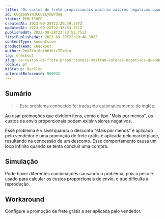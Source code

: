 ```yaml
---
title: 'Os custos de frete proporcionais mostram valores negativos quando há promoções que dividem itens e frete grátis aplicado'
id: 60gzoaN1WQC6OsEymBPdeq
status: PUBLISHED
createdAt: 2023-09-28T22:29:39.597Z
updatedAt: 2023-09-28T22:33:53.751Z
publishedAt: 2023-09-28T22:33:53.751Z
firstPublishedAt: 2023-09-28T22:29:40.382Z
contentType: knownIssue
productTeam: Checkout
author: 2mXZkbi0oi061KicTExNjo
tag: Checkout
slug: os-custos-de-frete-proporcionais-mostram-valores-negativos-quando-ha-promocoes-que-dividem-itens-e-frete-gratis-aplicado
locale: pt
kiStatus: Backlog
internalReference: 909925
---
```


## Sumário

>ℹ️ Este problema conhecido foi traduzido automaticamente do inglês.


Ao usar promoções que dividem itens, como o tipo "Mais por menos", os custos de envio proporcionais podem exibir valores negativos.

Esse problema é visível quando o desconto "Mais por menos" é aplicado pelo vendedor e uma promoção de frete grátis é aplicada pelo marketplace, resultando na concessão de um desconto. Esse comportamento causa um loop infinito quando se tenta concluir uma compra.

## Simulação


Pode haver diferentes combinações causando o problema, pois o peso é usado para calcular os custos proporcionais de envio, o que dificulta a reprodução.



## Workaround


Configure a promoção de frete grátis a ser aplicada pelo vendedor.




